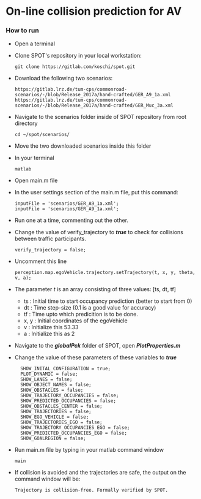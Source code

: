 # On-line collision prediction for AV

### How to run
* Open a terminal
* Clone SPOT's repository in your local workstation:

      git clone https://gitlab.com/koschi/spot.git
* Download the following two scenarios:

      https://gitlab.lrz.de/tum-cps/commonroad-scenarios/-/blob/Release_2017a/hand-crafted/GER_A9_1a.xml
      https://gitlab.lrz.de/tum-cps/commonroad-scenarios/-/blob/Release_2017a/hand-crafted/GER_Muc_3a.xml

* Navigate to the scenarios folder inside of SPOT repository from root directory

      cd ~/spot/scenarios/
* Move the two downloaded scenarios inside this folder
* In your terminal

      matlab
* Open main.m file
* In the user settings section of the main.m file, put this command:

      inputFile = 'scenarios/GER_A9_1a.xml';
      inputFile = 'scenarios/GER_A9_1a.xml';
* Run one at a time, commenting out the other.
* Change the value of verify_trajectory to _**true**_ to check for collisions between traffic participants. 

      verify_trajectory = false;
* Uncomment this line

      perception.map.egoVehicle.trajectory.setTrajectory(t, x, y, theta, v, a);
* The parameter _t_ is an array consisting of three values: [ts, dt, tf]
  - ts : Initial time to start occupancy prediction (better to start from 0)
  - dt : Time step-size (0.1 is a good value for accuracy)
  - tf : Time upto which predicition is to be done.
  - x, y : Initial coordinates of the egoVehicle
  - v : Initialize this 53.33
  - a : Initialize this as 2
* Navigate to the **_globalPck_** folder of SPOT, open **_PlotProperties.m_**
* Change the value of these parameters of these variables to _**true**_

        SHOW_INITAL_CONFIGURATION = true;
        PLOT_DYNAMIC = false;        
        SHOW_LANES = false;
        SHOW_OBJECT_NAMES = false;
        SHOW_OBSTACLES = false;
        SHOW_TRAJECTORY_OCCUPANCIES = false;
        SHOW_PREDICTED_OCCUPANCIES = false;
        SHOW_OBSTACLES_CENTER = false;          
        SHOW_TRAJECTORIES = false;      
        SHOW_EGO_VEHICLE = false;
        SHOW_TRAJECTORIES_EGO = false;
        SHOW_TRAJECTORY_OCCUPANCIES_EGO = false;     
        SHOW_PREDICTED_OCCUPANCIES_EGO = false;      
        SHOW_GOALREGION = false;
* Run main.m file by typing in your matlab command window

      main
* If collision is avoided and the trajectories are safe, the output on the command window will be:

      Trajectory is collision-free. Formally verified by SPOT.
